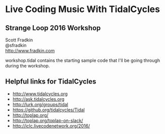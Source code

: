 # Live Coding Music With TidalCycles

## Strange Loop 2016 Workshop

Scott Fradkin<br>
@sfradkin<br>
http://www.fradkin.com

workshop.tidal contains the starting sample code that I'll be going through during the workshop.

## Helpful links for TidalCycles

* http://www.tidalcycles.org
* http://ask.tidalcycles.org
* http://lurk.org/groups/tidal
* https://github.org/tidalcycles/Tidal
* http://toplap.org/
* http://toplap.org/toplap-on-slack/
* http://iclc.livecodenetwork.org/2016/
